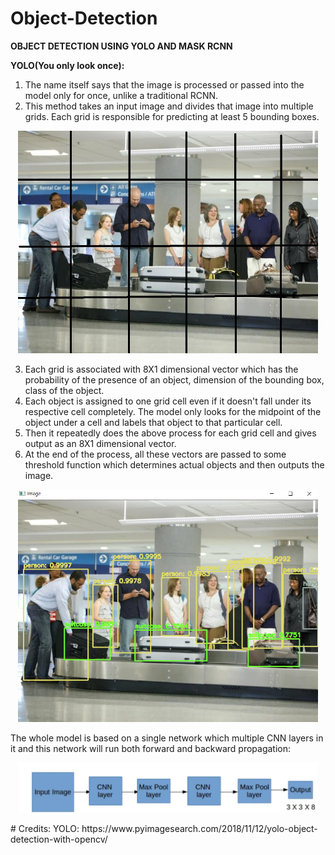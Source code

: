 # Object-Detection

**OBJECT DETECTION USING YOLO AND MASK RCNN**

**YOLO(You only look once):**
1.  The name itself says that the image is processed or passed into the model only for once, unlike a traditional RCNN.
2.  This method takes an input image and divides that image into multiple grids. Each grid is responsible for predicting at least 5 bounding boxes.

<p align="center">
  <img src="yolo_data/yolo.jpg" width = 480>
</p>

3. Each grid is associated with 8X1 dimensional vector which has the probability of the presence of an object, dimension of the bounding box, class of the object.
4. Each object is assigned to one grid cell even if it doesn't fall under its respective cell completely. The model only looks for the midpoint of the object under a cell and labels that object to that particular cell.
4. Then it repeatedly does the above process for each grid cell and gives output as an 8X1 dimensional vector.
5. At the end of the process, all these  vectors are passed to some threshold function which determines actual objects and then outputs the image.
<p align="center">
  <img src="yolo_data/yolo1.png" width = 480>
</p>

The whole model is based on a single network which multiple CNN layers in it and this network will run both forward and backward propagation:

<p align="center">
  <img src="yolo_data/yolo2.png" width = 480>
</p>  
# Credits:
YOLO: https://www.pyimagesearch.com/2018/11/12/yolo-object-detection-with-opencv/  
